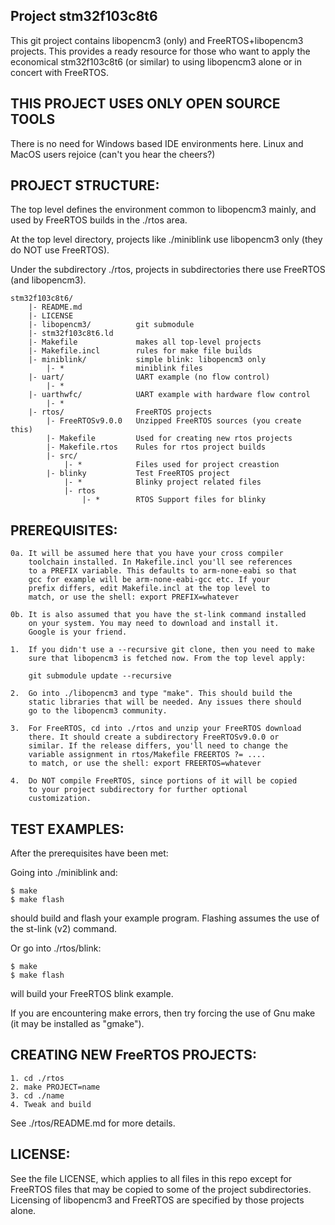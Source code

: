 Project stm32f103c8t6
---------------------

This git project contains libopencm3 (only) and FreeRTOS+libopencm3 projects.
This provides a ready resource for those who want to apply the economical
stm32f103c8t6 (or similar) to using libopencm3 alone or in concert with
FreeRTOS.

THIS PROJECT USES ONLY OPEN SOURCE TOOLS
----------------------------------------

There is no need for Windows based IDE environments here. Linux and MacOS
users rejoice (can't you hear the cheers?)

PROJECT STRUCTURE:
------------------

The top level defines the environment common to libopencm3 mainly, and
used by FreeRTOS builds in the ./rtos area.

At the top level directory, projects like ./miniblink use libopencm3
only (they do NOT use FreeRTOS).

Under the subdirectory ./rtos, projects in subdirectories there use
FreeRTOS (and libopencm3).

    stm32f103c8t6/
        |- README.md
        |- LICENSE
        |- libopencm3/          git submodule
        |- stm32f103c8t6.ld
        |- Makefile             makes all top-level projects
        |- Makefile.incl        rules for make file builds
        |- miniblink/           simple blink: libopencm3 only
            |- *                miniblink files
        |- uart/                UART example (no flow control)
            |- *        
        |- uarthwfc/            UART example with hardware flow control
            |- *
        |- rtos/                FreeRTOS projects
            |- FreeRTOSv9.0.0   Unzipped FreeRTOS sources (you create this)
            |- Makefile         Used for creating new rtos projects
            |- Makefile.rtos    Rules for rtos project builds
            |- src/
                |- *            Files used for project creastion
            |- blinky           Test FreeRTOS project
                |- *            Blinky project related files
                |- rtos
                    |- *        RTOS Support files for blinky
        
PREREQUISITES:
--------------

    0a. It will be assumed here that you have your cross compiler
        toolchain installed. In Makefile.incl you'll see references
        to a PREFIX variable. This defaults to arm-none-eabi so that
        gcc for example will be arm-none-eabi-gcc etc. If your 
        prefix differs, edit Makefile.incl at the top level to
        match, or use the shell: export PREFIX=whatever
    
    0b. It is also assumed that you have the st-link command installed
        on your system. You may need to download and install it. 
        Google is your friend.

    1.  If you didn't use a --recursive git clone, then you need to make
        sure that libopencm3 is fetched now. From the top level apply:
    
        git submodule update --recursive
    
    2.  Go into ./libopencm3 and type "make". This should build the 
        static libraries that will be needed. Any issues there should
        go to the libopencm3 community.
    
    3.  For FreeRTOS, cd into ./rtos and unzip your FreeRTOS download
        there. It should create a subdirectory FreeRTOSv9.0.0 or 
        similar. If the release differs, you'll need to change the
        variable assignment in rtos/Makefile FREERTOS ?= ....
        to match, or use the shell: export FREERTOS=whatever
    
    4.  Do NOT compile FreeRTOS, since portions of it will be copied
        to your project subdirectory for further optional
        customization.

TEST EXAMPLES:
--------------

After the prerequisites have been met:

Going into ./miniblink and:

    $ make
    $ make flash

should build and flash your example program. Flashing assumes the
use of the st-link (v2) command.

Or go into ./rtos/blink:

    $ make
    $ make flash

will build your FreeRTOS blink example.

If you are encountering make errors, then try forcing the use
of Gnu make (it may be installed as "gmake").

CREATING NEW FreeRTOS PROJECTS:
-------------------------------

    1. cd ./rtos
    2. make PROJECT=name
    3. cd ./name
    4. Tweak and build

See ./rtos/README.md for more details.

LICENSE:
--------

See the file LICENSE, which applies to all files in this repo except for
FreeRTOS files that may be copied to some of the project subdirectories.
Licensing of libopencm3 and FreeRTOS are specified by those projects alone.
